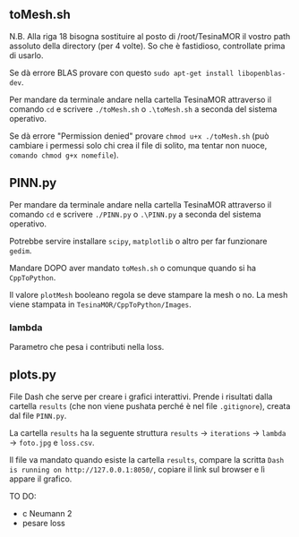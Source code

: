 ## toMesh.sh

N.B. Alla riga 18 bisogna sostituire al posto di /root/TesinaMOR il vostro path assoluto della directory (per 4 volte).
So che è fastidioso, controllate prima di usarlo.

Se dà errore BLAS provare con questo `sudo apt-get install libopenblas-dev`.

Per mandare da terminale andare nella cartella TesinaMOR attraverso il comando `cd` e scrivere `./toMesh.sh` o `.\toMesh.sh` a seconda del sistema operativo.

Se dà errore "Permission denied" provare `chmod u+x ./toMesh.sh` (può cambiare i permessi solo chi crea il file di solito, ma tentar non nuoce, `comando chmod g+x nomefile`).

## PINN.py

Per mandare da terminale andare nella cartella TesinaMOR attraverso il comando `cd` e scrivere `./PINN.py` o `.\PINN.py` a seconda del sistema operativo.

Potrebbe servire installare `scipy`, `matplotlib` o altro per far funzionare `gedim`.

Mandare DOPO aver mandato `toMesh.sh` o comunque quando si ha `CppToPython`.

Il valore `plotMesh` booleano regola se deve stampare la mesh o no. La mesh viene stampata in `TesinaMOR/CppToPython/Images`.

### lambda

Parametro che pesa i contributi nella loss.

## plots.py

File Dash che serve per creare i grafici interattivi. Prende i risultati dalla cartella `results` (che non viene pushata perché è nel file `.gitignore`), creata dal file `PINN.py`.

La cartella `results` ha la seguente struttura `results` -> `iterations` -> `lambda` -> `foto.jpg` e `loss.csv`.

Il file va mandato quando esiste la cartella `results`, compare la scritta `Dash is running on http://127.0.0.1:8050/`, copiare il link sul browser e lì appare il grafico.

TO DO:
 - c Neumann 2
 - pesare loss